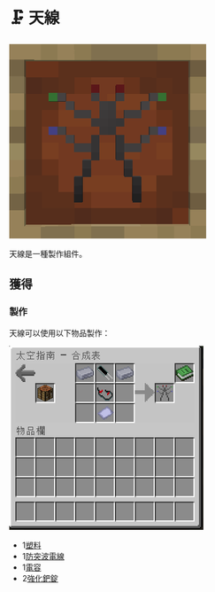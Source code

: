 # 🗜 天線

![](<../.gitbook/assets/image (7) (2).png>)

天線是一種製作組件。

## 獲得

### 製作

天線可以使用以下物品製作：

![](<../.gitbook/assets/image (9) (1).png>)

* 1[塑料](Plastic.md)
* 1[防突波電線](Surge-Proof-Wire.md)
* 1[電容](Capacitor.md)
* 2[強化鈀錠](reinforced-palladium-ingot.md)
